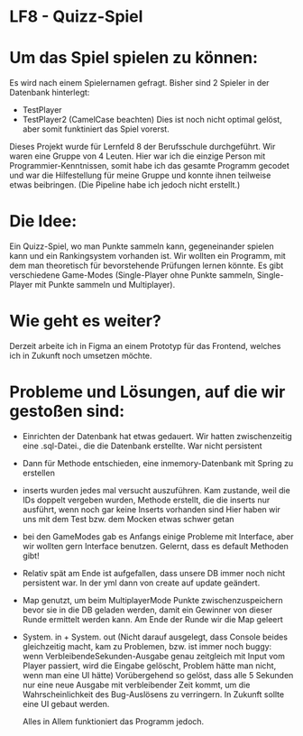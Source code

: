 # LF8 - Quizz-Spiel

# Um das Spiel spielen zu können:
Es wird nach einem Spielernamen gefragt. Bisher sind 2 Spieler in der Datenbank hinterlegt:
- TestPlayer
- TestPlayer2
(CamelCase beachten)
Dies ist noch nicht optimal gelöst, aber somit funktiniert das Spiel vorerst.

Dieses Projekt wurde für Lernfeld 8 der Berufsschule durchgeführt. Wir waren eine Gruppe von 4 Leuten. Hier war ich die einzige Person mit Programmier-Kenntnissen, somit habe ich das gesamte Programm gecodet und war die Hilfestellung für meine Gruppe und konnte ihnen teilweise etwas beibringen. (Die Pipeline habe ich jedoch nicht erstellt.)

# Die Idee:
Ein Quizz-Spiel, wo man Punkte sammeln kann, gegeneinander spielen kann und ein Rankingsystem vorhanden ist. Wir wollten ein Programm, mit dem man theoretisch für bevorstehende Prüfungen lernen könnte.
Es gibt verschiedene Game-Modes (Single-Player ohne Punkte sammeln, Single-Player mit Punkte sammeln und Multiplayer).


# Wie geht es weiter?
Derzeit arbeite ich in Figma an einem Prototyp für das Frontend, welches ich in Zukunft noch umsetzen möchte.


# Probleme und Lösungen, auf die wir gestoßen sind:

- Einrichten der Datenbank hat etwas gedauert.
  Wir hatten zwischenzeitig eine .sql-Datei., die die Datenbank erstellte. War nicht persistent

- Dann für Methode entschieden, eine inmemory-Datenbank mit Spring zu erstellen

- inserts wurden jedes mal versucht auszuführen. Kam zustande, weil die IDs doppelt vergeben wurden, Methode erstellt, die die inserts nur
  ausführt, wenn noch gar keine Inserts vorhanden sind
  Hier haben wir uns mit dem Test bzw. dem Mocken etwas schwer getan

- bei den GameModes gab es Anfangs einige Probleme mit Interface, aber wir wollten gern Interface benutzen. Gelernt, dass es default Methoden gibt!

- Relativ spät am Ende ist aufgefallen, dass unsere DB immer noch nicht persistent war. In der yml dann von create auf update geändert.

- Map genutzt, um beim MultiplayerMode Punkte zwischenzuspeichern bevor sie in die DB geladen werden, damit ein Gewinner von dieser Runde
  ermittelt werden kann. Am Ende der Runde wir die Map geleert

- System. in + System. out
  (Nicht darauf ausgelegt, dass Console beides gleichzeitig macht, kam zu Problemen, bzw. ist immer noch buggy: wenn VerbleibendeSekunden-Ausgabe
  genau zeitgleich mit Input vom Player passiert, wird die Eingabe gelöscht, Problem hätte man nicht, wenn man eine UI hätte)
  Vorübergehend so gelöst, dass alle 5 Sekunden nur eine neue Ausgabe mit verbleibender Zeit kommt, um die Wahrscheinlichkeit des Bug-Auslösens zu verringern. In Zukunft sollte eine UI gebaut werden.

  Alles in Allem funktioniert das Programm jedoch.
  

